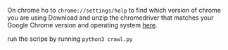 On chrome ho to `chrome://settings/help` to find which version of chrome you are using
Download and unzip the chromedriver that matches your Google Chrome version and operating system [here](http://chromedriver.storage.googleapis.com/index.html).

run the scripe by running `python3 crawl.py`

